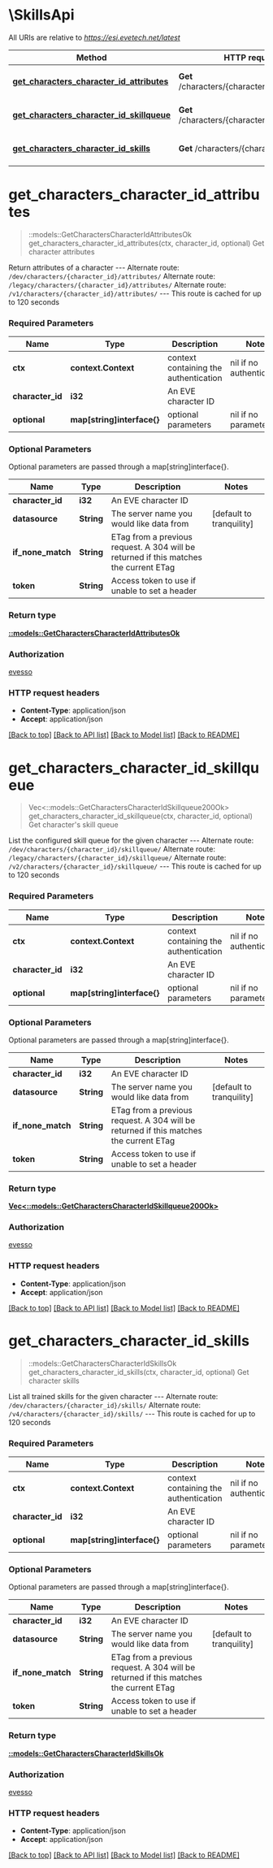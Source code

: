 # \SkillsApi

All URIs are relative to *https://esi.evetech.net/latest*

Method | HTTP request | Description
------------- | ------------- | -------------
[**get_characters_character_id_attributes**](SkillsApi.md#get_characters_character_id_attributes) | **Get** /characters/{character_id}/attributes/ | Get character attributes
[**get_characters_character_id_skillqueue**](SkillsApi.md#get_characters_character_id_skillqueue) | **Get** /characters/{character_id}/skillqueue/ | Get character&#39;s skill queue
[**get_characters_character_id_skills**](SkillsApi.md#get_characters_character_id_skills) | **Get** /characters/{character_id}/skills/ | Get character skills


# **get_characters_character_id_attributes**
> ::models::GetCharactersCharacterIdAttributesOk get_characters_character_id_attributes(ctx, character_id, optional)
Get character attributes

Return attributes of a character  --- Alternate route: `/dev/characters/{character_id}/attributes/`  Alternate route: `/legacy/characters/{character_id}/attributes/`  Alternate route: `/v1/characters/{character_id}/attributes/`  --- This route is cached for up to 120 seconds

### Required Parameters

Name | Type | Description  | Notes
------------- | ------------- | ------------- | -------------
 **ctx** | **context.Context** | context containing the authentication | nil if no authentication
  **character_id** | **i32**| An EVE character ID | 
 **optional** | **map[string]interface{}** | optional parameters | nil if no parameters

### Optional Parameters
Optional parameters are passed through a map[string]interface{}.

Name | Type | Description  | Notes
------------- | ------------- | ------------- | -------------
 **character_id** | **i32**| An EVE character ID | 
 **datasource** | **String**| The server name you would like data from | [default to tranquility]
 **if_none_match** | **String**| ETag from a previous request. A 304 will be returned if this matches the current ETag | 
 **token** | **String**| Access token to use if unable to set a header | 

### Return type

[**::models::GetCharactersCharacterIdAttributesOk**](get_characters_character_id_attributes_ok.md)

### Authorization

[evesso](../README.md#evesso)

### HTTP request headers

 - **Content-Type**: application/json
 - **Accept**: application/json

[[Back to top]](#) [[Back to API list]](../README.md#documentation-for-api-endpoints) [[Back to Model list]](../README.md#documentation-for-models) [[Back to README]](../README.md)

# **get_characters_character_id_skillqueue**
> Vec<::models::GetCharactersCharacterIdSkillqueue200Ok> get_characters_character_id_skillqueue(ctx, character_id, optional)
Get character's skill queue

List the configured skill queue for the given character  --- Alternate route: `/dev/characters/{character_id}/skillqueue/`  Alternate route: `/legacy/characters/{character_id}/skillqueue/`  Alternate route: `/v2/characters/{character_id}/skillqueue/`  --- This route is cached for up to 120 seconds

### Required Parameters

Name | Type | Description  | Notes
------------- | ------------- | ------------- | -------------
 **ctx** | **context.Context** | context containing the authentication | nil if no authentication
  **character_id** | **i32**| An EVE character ID | 
 **optional** | **map[string]interface{}** | optional parameters | nil if no parameters

### Optional Parameters
Optional parameters are passed through a map[string]interface{}.

Name | Type | Description  | Notes
------------- | ------------- | ------------- | -------------
 **character_id** | **i32**| An EVE character ID | 
 **datasource** | **String**| The server name you would like data from | [default to tranquility]
 **if_none_match** | **String**| ETag from a previous request. A 304 will be returned if this matches the current ETag | 
 **token** | **String**| Access token to use if unable to set a header | 

### Return type

[**Vec<::models::GetCharactersCharacterIdSkillqueue200Ok>**](get_characters_character_id_skillqueue_200_ok.md)

### Authorization

[evesso](../README.md#evesso)

### HTTP request headers

 - **Content-Type**: application/json
 - **Accept**: application/json

[[Back to top]](#) [[Back to API list]](../README.md#documentation-for-api-endpoints) [[Back to Model list]](../README.md#documentation-for-models) [[Back to README]](../README.md)

# **get_characters_character_id_skills**
> ::models::GetCharactersCharacterIdSkillsOk get_characters_character_id_skills(ctx, character_id, optional)
Get character skills

List all trained skills for the given character  --- Alternate route: `/dev/characters/{character_id}/skills/`  Alternate route: `/v4/characters/{character_id}/skills/`  --- This route is cached for up to 120 seconds

### Required Parameters

Name | Type | Description  | Notes
------------- | ------------- | ------------- | -------------
 **ctx** | **context.Context** | context containing the authentication | nil if no authentication
  **character_id** | **i32**| An EVE character ID | 
 **optional** | **map[string]interface{}** | optional parameters | nil if no parameters

### Optional Parameters
Optional parameters are passed through a map[string]interface{}.

Name | Type | Description  | Notes
------------- | ------------- | ------------- | -------------
 **character_id** | **i32**| An EVE character ID | 
 **datasource** | **String**| The server name you would like data from | [default to tranquility]
 **if_none_match** | **String**| ETag from a previous request. A 304 will be returned if this matches the current ETag | 
 **token** | **String**| Access token to use if unable to set a header | 

### Return type

[**::models::GetCharactersCharacterIdSkillsOk**](get_characters_character_id_skills_ok.md)

### Authorization

[evesso](../README.md#evesso)

### HTTP request headers

 - **Content-Type**: application/json
 - **Accept**: application/json

[[Back to top]](#) [[Back to API list]](../README.md#documentation-for-api-endpoints) [[Back to Model list]](../README.md#documentation-for-models) [[Back to README]](../README.md)

